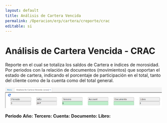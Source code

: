 ```yaml
---
layout: default
title: Análisis de Cartera Vencida
permalink: /Operacion/erp/cartera/creporte/crac
editable: si
---
```


# Análisis de Cartera Vencida - CRAC

Reporte en el cual se totaliza los saldos de Cartera e índices de morosidad. Por periodos con la relación de documentos (movimientos) que soportan el estado de cartera, indicando el porcentaje de participación en el total, tanto del cliente como de la cuenta como del total general.  


![](CRAC.png)


**Periodo**
**Año:**
**Tercero:**
**Cuenta:**
**Documento:**
**Libro:**

